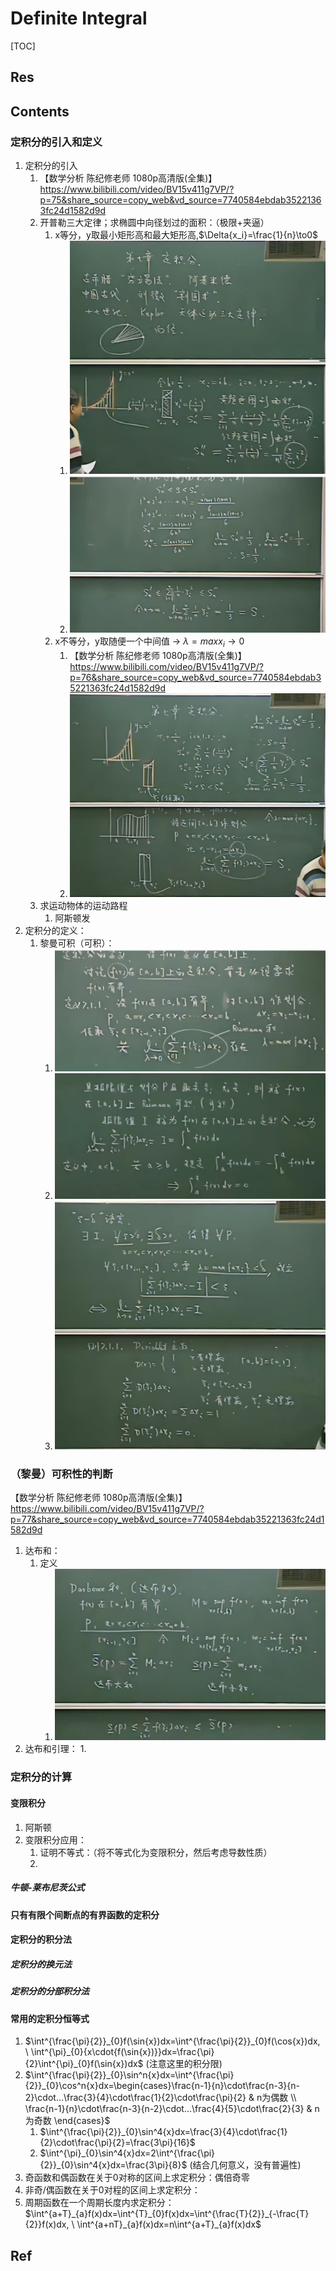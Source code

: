 # Definite Integral

[TOC]



## Res


## Contents
### 定积分的引入和定义
1. 定积分的引入
	1. 【数学分析 陈纪修老师 1080p高清版(全集)】 https://www.bilibili.com/video/BV15v411g7VP/?p=75&share_source=copy_web&vd_source=7740584ebdab35221363fc24d1582d9d
	2. 开普勒三大定律；求椭圆中向径划过的面积：（极限+夹逼）
		1. x等分，y取最小矩形高和最大矩形高,$\Delta{x_i}=\frac{1}{n}\to0$
			1. ![](../../../../Assets/Pics/Screenshot%202023-11-23%20at%2010.55.43AM.png)
			2. ![](../../../../Assets/Pics/Screenshot%202023-11-23%20at%2010.58.57AM.png)
		2. x不等分，y取随便一个中间值 -> $\lambda=max{x_i}\to{0}$
			1. 【数学分析 陈纪修老师 1080p高清版(全集)】 https://www.bilibili.com/video/BV15v411g7VP/?p=76&share_source=copy_web&vd_source=7740584ebdab35221363fc24d1582d9d
			2. ![](../../../../Assets/Pics/Screenshot%202023-11-27%20at%2011.16.06AM.png)
	3. 求运动物体的运动路程
		1. 阿斯顿发
2. 定积分的定义：
	1. 黎曼可积（可积）：
		1. ![](../../../../Assets/Pics/Screenshot%202023-11-27%20at%2011.22.18AM.png)
		2. ![](../../../../Assets/Pics/Screenshot%202023-11-27%20at%2011.23.48AM.png)
		3. ![](../../../../Assets/Pics/Screenshot%202023-11-27%20at%2011.33.10AM.png)
### （黎曼）可积性的判断
【数学分析 陈纪修老师 1080p高清版(全集)】 https://www.bilibili.com/video/BV15v411g7VP/?p=77&share_source=copy_web&vd_source=7740584ebdab35221363fc24d1582d9d
1. 达布和：
	1. 定义
		1. ![](../../../../Assets/Pics/Screenshot%202023-11-27%20at%2011.44.04AM.png)
2. 达布和引理：
	1. 


### 定积分的计算
#### 变限积分
1. 阿斯顿
2. 变限积分应用：
	1. 证明不等式：（将不等式化为变限积分，然后考虑导数性质）
	2. 
##### 牛顿-莱布尼茨公式
#### 只有有限个间断点的有界函数的定积分
#### 定积分的积分法
##### 定积分的换元法
##### 定积分的分部积分法
#### 常用的定积分恒等式
1. $\int^{\frac{\pi}{2}}_{0}f(\sin{x})dx=\int^{\frac{\pi}{2}}_{0}f(\cos{x})dx, \ \int^{\pi}_{0}{x\cdot{f(\sin{x})}}dx=\frac{\pi}{2}\int^{\pi}_{0}f(\sin{x})dx$ (注意这里的积分限)
2. $\int^{\frac{\pi}{2}}_{0}\sin^n{x}dx=\int^{\frac{\pi}{2}}_{0}\cos^n{x}dx=\begin{cases}\frac{n-1}{n}\cdot\frac{n-3}{n-2}\cdot...\frac{3}{4}\cdot\frac{1}{2}\cdot\frac{\pi}{2} & n为偶数 \\ \frac{n-1}{n}\cdot\frac{n-3}{n-2}\cdot...\frac{4}{5}\cdot\frac{2}{3} & n为奇数 \end{cases}$
	1. $\int^{\frac{\pi}{2}}_{0}\sin^4{x}dx=\frac{3}{4}\cdot\frac{1}{2}\cdot\frac{\pi}{2}=\frac{3\pi}{16}$
	2. $\int^{\pi}_{0}\sin^4{x}dx=2\int^{\frac{\pi}{2}}_{0}\sin^4{x}dx=\frac{3\pi}{8}$ (结合几何意义，没有普遍性)
3. 奇函数和偶函数在关于0对称的区间上求定积分：偶倍奇零
4. 非奇/偶函数在关于0对程的区间上求定积分：
5. 周期函数在一个周期长度内求定积分：$\int^{a+T}_{a}f(x)dx=\int^{T}_{0}f(x)dx=\int^{\frac{T}{2}}_{-\frac{T}{2}}f(x)dx, \ \int^{a+nT}_{a}f(x)dx=n\int^{a+T}_{a}f(x)dx$



## Ref
